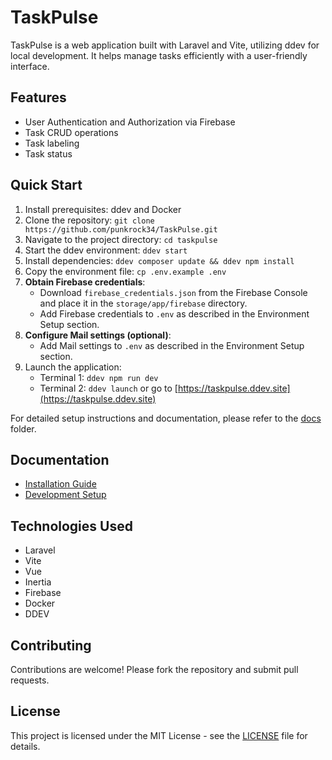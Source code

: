 # TaskPulse

TaskPulse is a web application built with Laravel and Vite, utilizing ddev for local development. It helps manage tasks efficiently with a user-friendly interface.

## Features

- User Authentication and Authorization via Firebase
- Task CRUD operations
- Task labeling
- Task status

## Quick Start

1. Install prerequisites: ddev and Docker
2. Clone the repository: `git clone https://github.com/punkrock34/TaskPulse.git`
3. Navigate to the project directory: `cd taskpulse`
4. Start the ddev environment: `ddev start`
5. Install dependencies: `ddev composer update && ddev npm install`
6. Copy the environment file: `cp .env.example .env`
7. **Obtain Firebase credentials**:
   - Download `firebase_credentials.json` from the Firebase Console and place it in the `storage/app/firebase` directory.
   - Add Firebase credentials to `.env` as described in the Environment Setup section.
8. **Configure Mail settings (optional)**:
   - Add Mail settings to `.env` as described in the Environment Setup section.
9. Launch the application:
   - Terminal 1: `ddev npm run dev`
   - Terminal 2: `ddev launch` or go to [https://taskpulse.ddev.site](https://taskpulse.ddev.site)

For detailed setup instructions and documentation, please refer to the [docs](./docs) folder.

## Documentation

- [Installation Guide](./docs/installation.md)
- [Development Setup](./docs/development.md)

## Technologies Used

- Laravel
- Vite
- Vue
- Inertia
- Firebase
- Docker
- DDEV

## Contributing

Contributions are welcome! Please fork the repository and submit pull requests.

## License

This project is licensed under the MIT License - see the [LICENSE](./LICENSE.md) file for details.
